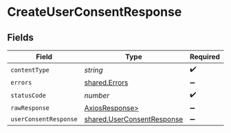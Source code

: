 # CreateUserConsentResponse


## Fields

| Field                                                                    | Type                                                                     | Required                                                                 | Description                                                              |
| ------------------------------------------------------------------------ | ------------------------------------------------------------------------ | ------------------------------------------------------------------------ | ------------------------------------------------------------------------ |
| `contentType`                                                            | *string*                                                                 | :heavy_check_mark:                                                       | N/A                                                                      |
| `errors`                                                                 | [shared.Errors](../../models/shared/errors.md)                           | :heavy_minus_sign:                                                       | Error                                                                    |
| `statusCode`                                                             | *number*                                                                 | :heavy_check_mark:                                                       | N/A                                                                      |
| `rawResponse`                                                            | [AxiosResponse>](https://axios-http.com/docs/res_schema)                 | :heavy_minus_sign:                                                       | N/A                                                                      |
| `userConsentResponse`                                                    | [shared.UserConsentResponse](../../models/shared/userconsentresponse.md) | :heavy_minus_sign:                                                       | Success                                                                  |
